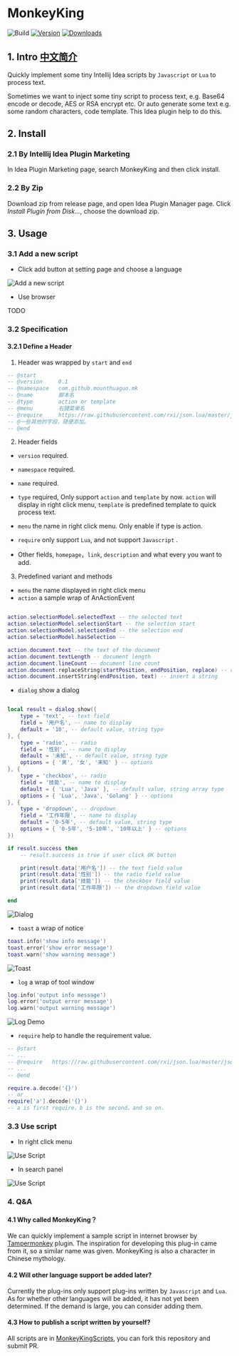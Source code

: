 # MonkeyKing

![Build](https://github.com/Mount-Huaguo/MonkeyKing/workflows/Build/badge.svg)
[![Version](https://img.shields.io/jetbrains/plugin/v/PLUGIN_ID.svg)](https://plugins.jetbrains.com/plugin/PLUGIN_ID)
[![Downloads](https://img.shields.io/jetbrains/plugin/d/PLUGIN_ID.svg)](https://plugins.jetbrains.com/plugin/PLUGIN_ID)

## 1. Intro [中文简介](README_ZH.md)
<!-- Plugin description -->
Quickly implement some tiny Intellij Idea scripts by `Javascript` or `Lua` to process text.

Sometimes we want to inject some tiny script to process text, e.g. Base64 encode or decode, AES or RSA encrypt etc. Or
auto generate some text e.g. some random characters, code template. This Idea plugin help to do this.
<!-- Plugin description end -->

## 2. Install

### 2.1 By Intellij Idea Plugin Marketing

In Idea Plugin Marketing page, search MonkeyKing and then click install.

### 2.2 By Zip

Download zip from release page, and open Idea Plugin Manager page. Click *Install Plugin from Disk...*, choose the
download zip.

## 3. Usage

### 3.1 Add a new script

* Click add button at setting page and choose a language

![Add a new script](doc/images/add_script.jpg)

* Use browser

TODO

### 3.2 Specification

#### 3.2.1 Define a Header

1. Header was wrapped by `start` and `end`

```lua
-- @start
-- @version     0.1
-- @namespace   com.github.mounthuaguo.mk
-- @name        脚本名
-- @type        action or template
-- @menu        右键菜单名
-- @require     https://raw.githubusercontent.com/rxi/json.lua/master/json.lua
-- @一些其他的字段，随便添加。
-- @end

```

2. Header fields

* `version` required.

* `namespace` required.

* `name` required.

* `type` required, Only support `action` and `template` by now. `action` will display in right click menu, `template` is
  predefined template to quick process text.

* `menu` the name in right click menu. Only enable if type is action.

* `require` only support `Lua`, and not support `Javascript` .

* Other fields, `homepage`，`link`, `description` and what every you want to add.

3. Predefined variant and methods

* `menu` the name displayed in right click menu
* `action` a sample wrap of AnActionEvent 

```lua

action.selectionModel.selectedText -- the selected text
action.selectionModel.selectionStart -- the selection start
action.selectionModel.selectionEnd -- the selection end
action.selectionModel.hasSelection -- 

action.document.text -- the text of the document
action.document.textLength -- document length
action.document.lineCount -- document line count
action.document.replaceString(startPosition, endPosition, replace) -- replace a string
action.document.insertString(endPosition, text) -- insert a string

```

* `dialog` show a dialog

```lua

local result = dialog.show({
    type = 'text', -- text field
    field = '用户名', -- name to display
    default = '10', -- default value, string type
}, {
    type = 'radio', -- radio
    field = '性别', -- name to display
    default = '未知', -- default value, string type
    options = { '男', '女', '未知' } -- options
}, {
    type = 'checkbox', -- radio
    field = '技能', -- name to display
    default = { 'Lua', 'Java' }, -- default value, string array type
    options = { 'Lua', 'Java', 'Golang' } -- options
}, {
    type = 'dropdown', -- dropdown
    field = '工作年限', -- name to display
    default = '0-5年', -- default value, string type
    options = { '0-5年', '5-10年', '10年以上' } -- options
})

if result.success then
    -- result.success is true if user click OK button

    print(result.data['用户名']) -- the text field value
    print(result.data['性别']) -- the radio field value
    print(result.data['技能']) -- the checkbox field value
    print(result.data['工作年限']) -- the dropdown field value

end

```

![Dialog](doc/images/dialog_demo.png)

* `toast` a wrap of notice

```lua
toast.info('show info message')
toast.error('show error message')
toast.warn('show warning message')
```

![Toast](doc/images/toast_demo.png)

* `log` a wrap of tool window

```lua
log.info('output info message')
log.error('output error message')
log.warn('output warning message')
```

![Log Demo](doc/images/log_demo.png)

* `require` help to handle the requirement value.

```lua
-- @start
-- ...
-- @require   https://raw.githubusercontent.com/rxi/json.lua/master/json.lua
-- ...
-- @end

require.a.decode('{}')
-- or
require['a'].decode('{}')
-- a is first require，b is the second，and so on.

```

### 3.3 Use script

* In right click menu

![Use Script](doc/images/use1.jpg)

* In search panel

![Use Script](doc/images/use_script1.gif)

### 4. Q&A

#### 4.1 Why called MonkeyKing？

We can quickly implement a sample script in internet browser by [Tampermonkey](https://www.tampermonkey.net) plugin. The inspiration for developing this plug-in came from it, so a similar name was given. MonkeyKing is also a character in Chinese mythology.

#### 4.2 Will other language support be added later?

Currently the plug-ins only support plug-ins written by `Javascript` and `Lua`. As for whether other languages will be added, it has not yet been determined. If the demand is large, you can consider adding them.


#### 4.3 How to publish a script written by yourself?
All scripts are in [MonkeyKingScripts](https://github.com/Mount-Huaguo/MonkeyKingScripts), you can fork this repository and submit PR.
